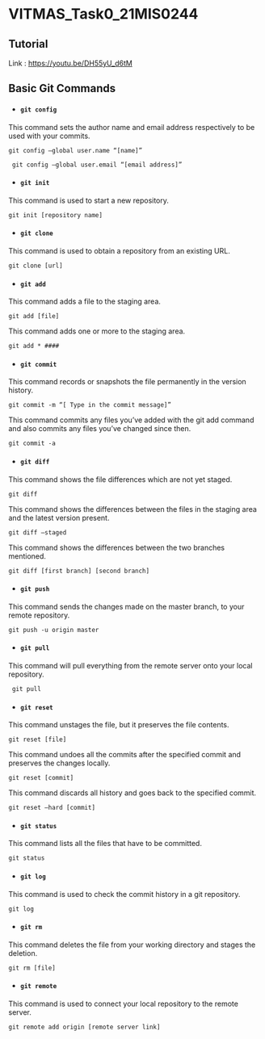 # VITMAS_Task0_21MIS0244

## Tutorial
  Link : https://youtu.be/DH55yU_d6tM

## Basic Git Commands


* ####    `git config`

This command sets the author name and email address respectively to be used with your commits.

```git config –global user.name “[name]”```

``` git config –global user.email “[email address]”```

* ####    `git init`

This command is used to start a new repository.

```git init [repository name]```

* ####    `git clone`

This command is used to obtain a repository from an existing URL.

```git clone [url]```

* ####    `git add`

This command adds a file to the staging area.

```git add [file]```

This command adds one or more to the staging area. 

```git add * ####```

* ####    `git commit`

This command records or snapshots the file permanently in the version history.

```git commit -m “[ Type in the commit message]”```

This command commits any files you’ve added with the git add command and also commits any files you’ve changed since then. 

```git commit -a```

* ####    `git diff`

This command shows the file differences which are not yet staged. 

```git diff```

This command shows the differences between the files in the staging area and the latest version present. 

```git diff –staged```

This command shows the differences between the two branches mentioned.

```git diff [first branch] [second branch]```

* ####    `git push`

This command sends the changes made on the master branch, to your remote repository.

```git push -u origin master```

* ####    `git pull`

This command will pull everything from the remote server onto your local repository.

``` git pull```

* ####    `git reset`

This command unstages the file, but it preserves the file contents. 

```git reset [file]```

This command undoes all the commits after the specified commit and preserves the changes locally. 

```git reset [commit]```

This command discards all history and goes back to the specified commit. 

```git reset –hard [commit]```

* ####    `git status`

This command lists all the files that have to be committed. 

```git status```

* ####    `git log`

This command is used to check the commit history in a git repository.

```git log```

* ####    `git rm`

This command deletes the file from your working directory and stages the deletion. 

```git rm [file]```

* ####    `git remote`

This command is used to connect your local repository to the remote server.

```git remote add origin [remote server link]```
